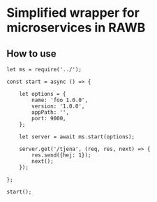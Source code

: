# Simplified wrapper for microservices in RAWB

## How to use

```
let ms = require('../');

const start = async () => {

    let options = {
        name: 'foo 1.0.0',
        version: '1.0.0',
        appPath: '',
        port: 9000,
    };

    let server = await ms.start(options);

    server.get('/tjena', (req, res, next) => {
        res.send({hej: 1});
        next();
    });

};

start();

```
